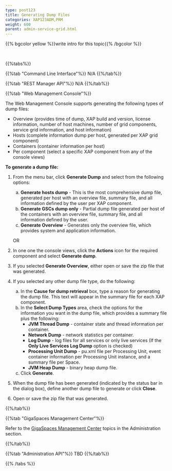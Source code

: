 ```yaml
---
type: post123
title: Generating Dump Files
categories: XAP123ADM,PRM
weight: 600
parent: admin-service-grid.html
---
```

 
  

{{% bgcolor yellow %}}write intro for this topic{{% /bgcolor %}}

<br>
 
{{%tabs%}}

{{%tab "Command Line Interface"%}}
N/A
{{%/tab%}}

{{%tab "REST Manager API"%}}
N/A
{{%/tab%}}

{{%tab "Web Management Console"%}}

The Web Management Console supports generating the following types of dump files:

* Overview (provides time of dump, XAP build and version, license information, number of host machines, number of grid components, service grid information, and host information)
* Hosts (complete information dump per host, generated per XAP grid component) 
* Containers (container information per host)
* Per component (select a specific XAP component from any of the console views)

**To generate a dump file:**

1. From the menu bar, click **Generate Dump** and select from the following options:

	<ol type="a">
		<li><b>Generate hosts dump</b> - This is the most comprehensive dump file, generated per host with an overview file, summary file, and all information defined by the user per XAP component.</li>
		<li><b>Generate GSCs dump only</b> - Partial dump file generated per host of the containers with an overview file, summary file, and all information defined by the user.</li>
		<li><b>Generate Overview</b> - Generates only the overview file, which provides system and application information.</li>
	</ol>

	OR

1. In one one the console views, click the **Actions** icon for the required component and select **Generate dump**.
1. If you selected **Generate Overview**, either open or save the zip file that was generated.
1. If you selected any other dump file type, do the following:

	<ol type="a">
		<li>In the <b>Cause for dump retrieval</b> box, type a reason for generating the dump file. This text will appear in the summary file for each XAP component.</li>
		<li>In the <b>Select Dump Types</b> area, check the options for the information you want in the dump file, which provides a summary file plus the following:
		<ul>
			<li><b>JVM Thread Dump</b> - container state and thread information per container.</li>
			<li><b>Network Dump</b> - network statistics per container.</li>
			<li><b>Log Dump</b> - log files for all services or only live services (If the <b>Only Live Services Log Dump</b> option is checked)</li>
			<li><b>Processing Unit Dump</b> - pu.xml file per Processing Unit, event container information per Processing Unit instance, and a summary file per Space.</li>
			<li><b>JVM Heap Dump</b> - binary heap dump file.</li>
		</ul>
		<li>Click <b>Generate</b>.
	</ol>
    
1. When the dump file has been generated (indicated by the status bar in the dialog box), define another dump file to generate or click **Close**.
1. Open or save the zip file that was generated.

{{%/tab%}}


{{%tab "GigaSpaces Management Center"%}}

Refer to the [GigaSpaces Management Center](./gigaspaces-management-center.html) topics in the Administration section.

{{%/tab%}}


{{%tab "Administration API"%}}
TBD
{{%/tab%}}

{{% /tabs %}}
